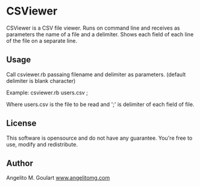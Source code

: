 CSViewer
==============

CSViewer is a CSV file viewer. Runs on command line and receives as parameters the name of a file and a delimiter. Shows each field of each line of the file on a separate line.

Usage
--------------

Call csviewer.rb passaing filename and delimiter as parameters. (default delimiter is blank character)

Example: csviewer.rb users.csv ;

Where users.csv is the file to be read and ';' is delimiter of each field of file.

License
--------------

This software is opensource and do not have any guarantee. You're free to use, modify and redistribute.


Author
--------------
Angelito M. Goulart
www.angelitomg.com

